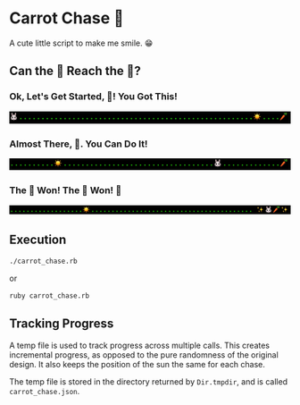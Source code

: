# Carrot Chase 🥕

A cute little script to make me smile. 😁

## Can the 🐰 Reach the 🥕? 

### Ok, Let's Get Started, 🐰! You Got This!

![starting][just starting]

### Almost There, 🐰. You Can Do It!

![almost there][almost there]

### The 🐰 Won! The 🐰 Won! 👑

![winner][sweet victory]

## Execution

```sh
./carrot_chase.rb
```

or

```sh
ruby carrot_chase.rb
```

## Tracking Progress

A temp file is used to track progress across multiple calls. This creates incremental progress,
as opposed to the pure randomness of the original design. It also keeps the position of the sun
the same for each chase.

The temp file is stored in the directory returned by `Dir.tmpdir`, and is called
`carrot_chase.json`.

[just starting]:  assets/1-just-starting.png
[almost there]:   assets/2-almost-there.png
[sweet victory]:  assets/3-victory.png
